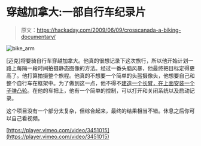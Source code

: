# 穿越加拿大:一部自行车纪录片

> 原文：<https://hackaday.com/2009/06/09/crosscanada-a-biking-documentary/>

![bike_arm](img/893bb8acdeb41629cfd50a890f10824c.png "bike_arm")

[迈克]将要骑自行车穿越加拿大。他真的很想记录下这次旅行，所以他开始计划一路上每隔一段时间拍摄静态图像的方法。经过一番头脑风暴，他最终把目标定得更高了。他打算拍摄整个旅程。他真的不想要一个简单的头盔摄像头，他想要自己和整个自行车在框架中。为了做到这一点，他不得不[建造一个长臂，在上面安装一个子弹凸轮](http://mikebeauchamp.com/building/bike-cam/)。在他的车把上，他有一个简单的控制，可以打开和关闭系统以及启动记录。

这个项目没有一个部分太复杂，但综合起来，最终的结果相当不错。休息之后你可以自己看视频。

[https://player.vimeo.com/video/3451015](https://player.vimeo.com/video/3451015)